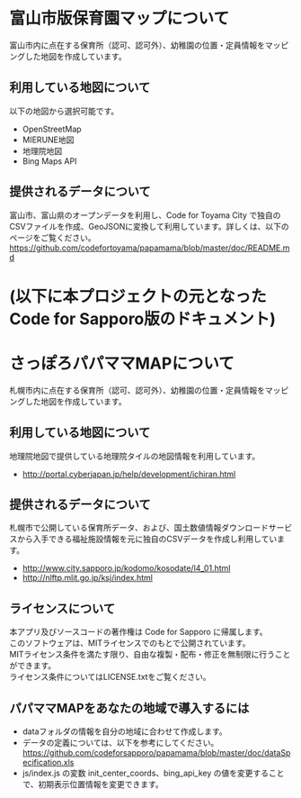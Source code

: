 # 富山市版保育園マップについて
富山市内に点在する保育所（認可、認可外）、幼稚園の位置・定員情報をマッピングした地図を作成しています。

## 利用している地図について
以下の地図から選択可能です。
- OpenStreetMap
- MIERUNE地図
- 地理院地図
- Bing Maps API

## 提供されるデータについて
富山市、富山県のオープンデータを利用し、Code for Toyama City で独自のCSVファイルを作成、GeoJSONに変換して利用しています。詳しくは、以下のページをご覧ください。<BR>
https://github.com/codefortoyama/papamama/blob/master/doc/README.md

# (以下に本プロジェクトの元となったCode for Sapporo版のドキュメント)

# さっぽろパパママMAPについて

札幌市内に点在する保育所（認可、認可外）、幼稚園の位置・定員情報をマッピングした地図を作成しています。

## 利用している地図について

地理院地図で提供している地理院タイルの地図情報を利用しています。

- http://portal.cyberjapan.jp/help/development/ichiran.html

## 提供されるデータについて

札幌市で公開している保育所データ、および、国土数値情報ダウンロードサービスから入手できる福祉施設情報を元に独自のCSVデータを作成し利用しています。

- http://www.city.sapporo.jp/kodomo/kosodate/l4_01.html
- http://nlftp.mlit.go.jp/ksj/index.html

## ライセンスについて

本アプリ及びソースコードの著作権は Code for Sapporo に帰属します。  
このソフトウェアは、MITライセンスでのもとで公開されています。  
MITライセンス条件を満たす限り、自由な複製・配布・修正を無制限に行うことができます。  
ライセンス条件についてはLICENSE.txtをご覧ください。

## パパママMAPをあなたの地域で導入するには

- dataフォルダの情報を自分の地域に合わせて作成します。
- データの定義については、以下を参考にしてください。
https://github.com/codeforsapporo/papamama/blob/master/doc/dataSpecification.xls
- js/index.js の変数 init_center_coords、bing_api_key の値を変更することで、初期表示位置情報を変更できます。
